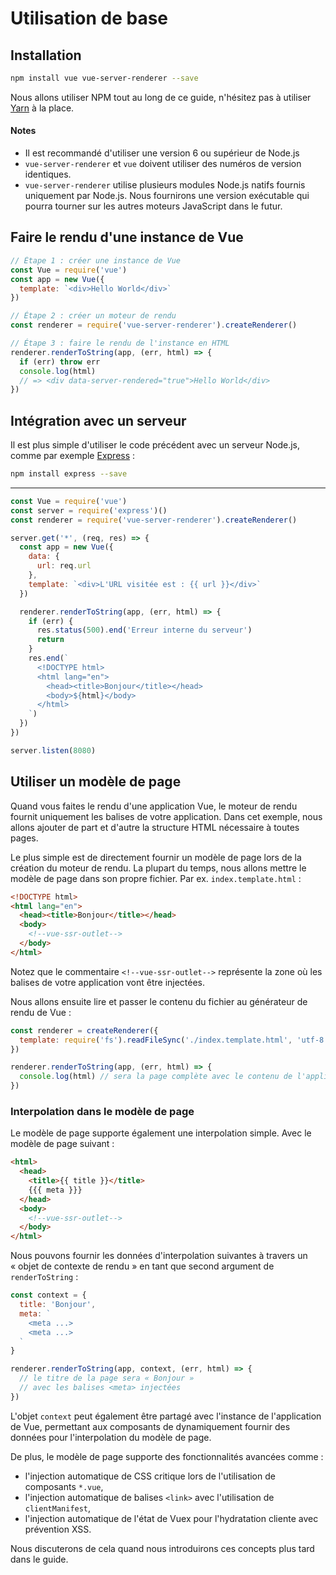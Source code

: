 # Utilisation de base

## Installation

``` bash
npm install vue vue-server-renderer --save
```

Nous allons utiliser NPM tout au long de ce guide, n'hésitez pas à utiliser [Yarn](https://yarnpkg.com/en/) à la place.

#### Notes

- Il est recommandé d'utiliser une version 6 ou supérieur de Node.js
- `vue-server-renderer` et `vue` doivent utiliser des numéros de version identiques.
- `vue-server-renderer` utilise plusieurs modules Node.js natifs fournis uniquement par Node.js. Nous fournirons une version exécutable qui pourra tourner sur les autres moteurs JavaScript dans le futur.

## Faire le rendu d'une instance de Vue

``` js
// Étape 1 : créer une instance de Vue
const Vue = require('vue')
const app = new Vue({
  template: `<div>Hello World</div>`
})

// Étape 2 : créer un moteur de rendu
const renderer = require('vue-server-renderer').createRenderer()

// Étape 3 : faire le rendu de l'instance en HTML
renderer.renderToString(app, (err, html) => {
  if (err) throw err
  console.log(html)
  // => <div data-server-rendered="true">Hello World</div>
})
```

## Intégration avec un serveur

Il est plus simple d'utiliser le code précédent avec un serveur Node.js, comme par exemple [Express](https://expressjs.com/) :

``` bash
npm install express --save
```
---
``` js
const Vue = require('vue')
const server = require('express')()
const renderer = require('vue-server-renderer').createRenderer()

server.get('*', (req, res) => {
  const app = new Vue({
    data: {
      url: req.url
    },
    template: `<div>L'URL visitée est : {{ url }}</div>`
  })

  renderer.renderToString(app, (err, html) => {
    if (err) {
      res.status(500).end('Erreur interne du serveur')
      return
    }
    res.end(`
      <!DOCTYPE html>
      <html lang="en">
        <head><title>Bonjour</title></head>
        <body>${html}</body>
      </html>
    `)
  })
})

server.listen(8080)
```

## Utiliser un modèle de page

Quand vous faites le rendu d'une application Vue, le moteur de rendu fournit uniquement les balises de votre application. Dans cet exemple, nous allons ajouter de part et d'autre la structure HTML nécessaire à toutes pages.

Le plus simple est de directement fournir un modèle de page lors de la création du moteur de rendu. La plupart du temps, nous allons mettre le modèle de page dans son propre fichier. Par ex. `index.template.html` :

``` html
<!DOCTYPE html>
<html lang="en">
  <head><title>Bonjour</title></head>
  <body>
    <!--vue-ssr-outlet-->
  </body>
</html>
```

Notez que le commentaire `<!--vue-ssr-outlet-->` représente la zone où les balises de votre application vont être injectées.

Nous allons ensuite lire et passer le contenu du fichier au générateur de rendu de Vue :

``` js
const renderer = createRenderer({
  template: require('fs').readFileSync('./index.template.html', 'utf-8')
})

renderer.renderToString(app, (err, html) => {
  console.log(html) // sera la page complète avec le contenu de l'application injecté.
})
```

### Interpolation dans le modèle de page

Le modèle de page supporte également une interpolation simple. Avec le modèle de page suivant :

``` html
<html>
  <head>
    <title>{{ title }}</title>
    {{{ meta }}}
  </head>
  <body>
    <!--vue-ssr-outlet-->
  </body>
</html>
```

Nous pouvons fournir les données d'interpolation suivantes à travers un « objet de contexte de rendu » en tant que second argument de `renderToString` :

``` js
const context = {
  title: 'Bonjour',
  meta: `
    <meta ...>
    <meta ...>
  `
}

renderer.renderToString(app, context, (err, html) => {
  // le titre de la page sera « Bonjour »
  // avec les balises <meta> injectées
})
```

L'objet `context` peut également être partagé avec l'instance de l'application de Vue, permettant aux composants de dynamiquement fournir des données pour l'interpolation du modèle de page.

De plus, le modèle de page supporte des fonctionnalités avancées comme :

- l'injection automatique de CSS critique lors de l'utilisation de composants `*.vue`,
- l'injection automatique de balises `<link>` avec l'utilisation de `clientManifest`,
- l'injection automatique de l'état de Vuex pour l'hydratation cliente avec prévention XSS.

Nous discuterons de cela quand nous introduirons ces concepts plus tard dans le guide.
